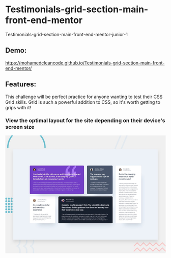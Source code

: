 # Testimonials-grid-section-main-front-end-mentor

Testimonials-grid-section-main-front-end-mentor-junior-1

## Demo:

https://mohamedcleancode.github.io/Testimonials-grid-section-main-front-end-mentor/

## Features:

This challenge will be perfect practice for anyone wanting to test their CSS Grid skills. Grid is such a powerful addition to CSS, so it's worth getting to grips with it!

### View the optimal layout for the site depending on their device's screen size

![Getting Started](./design/desktop-preview.jpg)

